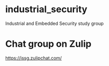 # industrial_security
Industrial and Embedded Security study group

# Chat group on Zulip
https://issg.zulipchat.com/
